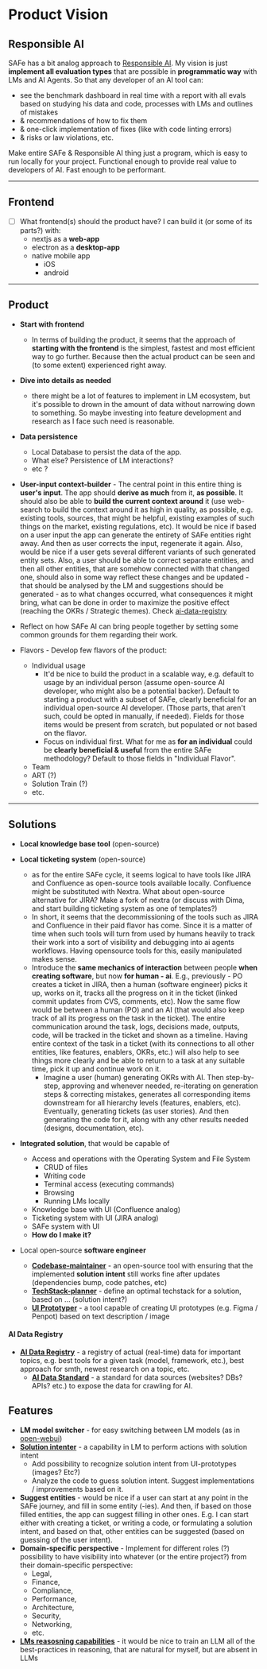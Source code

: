 # Product Vision

## Responsible AI

SAFe has a bit analog approach to [Responsible AI](/ai-vision/responsible-ai). My vision is just **implement all evaluation types** that are possible in **programmatic way** with LMs and AI Agents. So that any developer of an AI tool can: 

- see the benchmark dashboard in real time with a report with all evals based on studying his data and code, processes with LMs and outlines of mistakes
- & recommendations of how to fix them
- & one-click implementation of fixes (like with code linting errors)
- & risks or law violations, etc.

Make entire SAFe & Responsible AI thing just a program, which is easy to run locally for your project. Functional enough to provide real value to developers of AI. Fast enough to be performant. 

---

## Frontend

- [ ] What frontend(s) should the product have? I can build it (or some of its parts?) with:
    - nextjs as a **web-app**
    - electron as a **desktop-app**
    - native mobile app
        - iOS
        - android

---

## Product

- **Start with frontend**
    - In terms of building the product, it seems that the approach of **starting with the frontend** is the simplest, fastest and most efficient way to go further. Because then the actual product can be seen and (to some extent) experienced right away.
- **Dive into details as needed**
    - there might be a lot of features to implement in LM ecosystem, but it's possible to drown in the amount of data without narrowing down to something. So maybe investing into feature development and research as I face such need is reasonable.
- **Data persistence**
    - Local Database to persist the data of the app.
    - What else? Persistence of LM interactions? 
    - etc ?

- **User-input context-builder** - The central point in this entire thing is **user's input**. The app should **derive as much** from it, **as possible**. It should also be able to **build the current context around** it (use web-search to build the context around it as high in quality, as possible, e.g. existing tools, sources, that might be helpful, existing examples of such things on the market, existing regulations, etc). It would be nice if based on a user input the app can generate the entirety of SAFe entities right away. And then as user corrects the input, regenerate it again. Also, would be nice if a user gets several different variants of such generated entity sets. Also, a user should be able to correct separate entities, and then all other entities, that are somehow connected with that changed one, should also in some way reflect these changes and be updated - that should be analysed by the LM and suggestions should be generated - as to what changes occurred, what consequences it might bring, what can be done in order to maximize the positive effect (reaching the OKRs / Strategic themes). Check [ai-data-registry](#ai-data-registry)

- Reflect on how SAFe AI can bring people together by setting some common grounds for them regarding their work.

- Flavors - Develop few flavors of the product:
    - Individual usage
        - It'd be nice to build the product in a scalable way, e.g. default to usage by an individual person (assume open-source AI developer, who might also be a potential backer). Default to starting a product with a subset of SAFe, clearly beneficial for an individual open-source AI developer. (Those parts, that aren't such, could be opted in manually, if needed). Fields for those items would be present from scratch, but populated or not based on the flavor.
        - Focus on individual first. What for me as **for an individual** could be **clearly beneficial & useful** from the entire SAFe methodology? Default to those fields in "Individual Flavor".
    - Team
    - ART (?)
    - Solution Train (?)
    - etc.



---


## Solutions

- **Local knowledge base tool** (open-source)
- **Local ticketing system** (open-source)
    - as for the entire SAFe cycle, it seems logical to have tools like JIRA and Confluence as open-source tools available locally. Confluence might be substituted with Nextra. What about open-source alternative for JIRA? Make a fork of nextra (or discuss with Dima, and start building ticketing system as one of templates?)
    - In short, it seems that the decommissioning of the tools such as JIRA and Confluence in their paid flavor has come. Since it is a matter of time when such tools will turn from used by humans heavily to track their work into a sort of visibility and debugging into ai agents workflows. Having opensource tools for this, easily manipulated makes sense.
    - Introduce the **same mechanics of interaction** between people **when creating software**, but now **for human - ai**. E.g., previously - PO creates a ticket in JIRA, then a human (software engineer) picks it up, works on it, tracks all the progress on it in the ticket (linked commit updates from CVS, comments, etc). Now the same flow would be between a human (PO) and an AI (that would also keep track of all its progress on the task in the ticket). The entire communication around the task, logs, decisions made, outputs, code, will be tracked in the ticket and shown as a timeline. Having entire context of the task in a ticket (with its connections to all other entities, like features, enablers, OKRs, etc.) will also help to see things more clearly and be able to return to a task at any suitable time, pick it up and continue work on it.
        - Imagine a user (human) generating OKRs with AI. Then step-by-step, approving and whenever needed, re-iterating on generation steps & correcting mistakes, generates all corresponding items downstream for all hierarchy levels (features, enablers, etc). Eventually, generating tickets (as user stories). And then generating the code for it, along with any other results needed (designs, documentation, etc).
- **Integrated solution**, that would be capable of
    - Access and operations with the Operating System and File System
        - CRUD of files
        - Writing code
        - Terminal access (executing commands)
        - Browsing
        - Running LMs locally
    - Knowledge base with UI (Confluence analog)
    - Ticketing system with UI (JIRA analog)
    - SAFe system with UI
    - **How do I make it?**

- Local open-source **software engineer**
    - **[Codebase-maintainer](/ai-ideas/codebase-maintainer-ai)** - an open-source tool with ensuring that the implemented **solution intent** still works fine after updates (dependencies bump, code patches, etc)
    - **[TechStack-planner](/ai-ideas/ai-techstack-planner)** - define an optimal techstack for a solution, based on ... (solution intent?)
    - **[UI Prototyper](/ai-ideas/ui-prototyper)** - a tool capable of creating UI prototypes (e.g. Figma / Penpot) based on text description / image

#### AI Data Registry
- **[AI Data Registry](/ai-ideas/ai-data-registry#ai-data-registry)** - a registry of actual (real-time) data for important topics, e.g. best tools for a given task (model, framework, etc.), best approach for smth, newest research on a topic, etc.
    - **[AI Data Standard](/ai-ideas/ai-data-registry#ai-data-standard)** - a standard for data sources (websites? DBs? APIs? etc.) to expose the data for crawling for AI.

## Features

- **LM model switcher** - for easy switching between LM models (as in [open-webui](https://github.com/open-webui/open-webui))
- **[Solution intenter](https://scaledagileframework.com/solution-intent/)** - a capability in LM to perform actions with solution intent
    - Add possibility to recognize solution intent from UI-prototypes (images? Etc?)
    - Analyze the code to guess solution intent. Suggest implementations / improvements based on it.
- **Suggest entities** - would be nice if a user can start at any point in the SAFe journey, and fill in some entity (-ies). And then, if based on those filled entities, the app can suggest filling in other ones. E.g. I can start either with creating a ticket, or writing a code, or formulating a solution intent, and based on that, other entities can be suggested (based on guessing of the user intent).
- **Domain-specific perspective** - Implement for different roles (?) possibility to have visibility into whatever (or the entire project?) from their domain-specific perspective: 
    - Legal,
    - Finance,
    - Compliance,
    - Performance,
    - Architecture, 
    - Security, 
    - Networking, 
    - etc.
- **[LMs reasosning capabilities](/ai-vision/build-llm#lms-capabilities)** - it would be nice to train an LLM all of the best-practices in reasoning, that are natural for myself, but are absent in LLMs